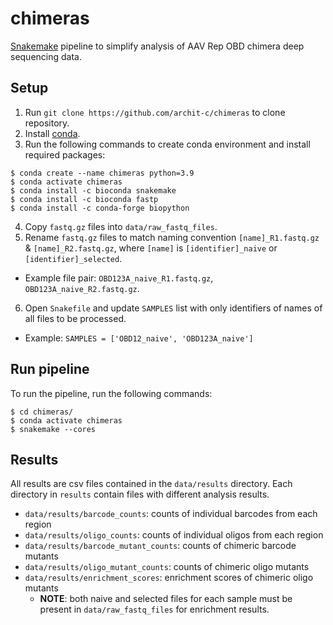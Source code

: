 # chimeras
[Snakemake](https://snakemake.github.io/) pipeline to simplify analysis of AAV Rep OBD chimera deep sequencing data.

## Setup
1. Run `git clone https://github.com/archit-c/chimeras` to clone repository.
2. Install [conda](https://conda.io/projects/conda/en/latest/user-guide/install/index.html#regular-installation).
3. Run the following commands to create conda environment and install required packages:
```
$ conda create --name chimeras python=3.9
$ conda activate chimeras
$ conda install -c bioconda snakemake
$ conda install -c bioconda fastp
$ conda install -c conda-forge biopython
```
4. Copy `fastq.gz` files into `data/raw_fastq_files`.
5. Rename `fastq.gz` files to match naming convention `[name]_R1.fastq.gz` & `[name]_R2.fastq.gz`, where `[name]` is `[identifier]_naive` or `[identifier]_selected`.
- Example file pair: `OBD123A_naive_R1.fastq.gz`, `OBD123A_naive_R2.fastq.gz`.
6. Open `Snakefile`  and update `SAMPLES` list with only identifiers of names of all files to be processed.
- Example: `SAMPLES = ['OBD12_naive', 'OBD123A_naive']`

## Run pipeline
To run the pipeline, run the following commands:
```
$ cd chimeras/
$ conda activate chimeras
$ snakemake --cores
```

## Results
All results are csv files contained in the `data/results` directory. Each directory in `results` contain files with different analysis results.
- `data/results/barcode_counts`: counts of individual barcodes from each region
- `data/results/oligo_counts`: counts of individual oligos from each region
- `data/results/barcode_mutant_counts`: counts of chimeric barcode mutants
- `data/results/oligo_mutant_counts`: counts of chimeric oligo mutants
- `data/results/enrichment_scores`: enrichment scores of chimeric oligo mutants
    - **NOTE**: both naive and selected files for each sample must be present in `data/raw_fastq_files` for enrichment results.
